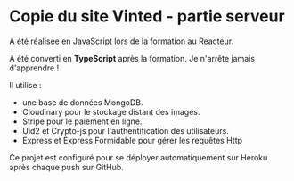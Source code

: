 # Copie du site Vinted - partie serveur

A été réalisée en JavaScript lors de la formation au Reacteur.

A été converti en **TypeScript** après la formation. Je n'arrête jamais d'apprendre !

Il utilise :

-   une base de données MongoDB.
-   Cloudinary pour le stockage distant des images.
-   Stripe pour le paiement en ligne.
-   Uid2 et Crypto-js pour l'authentification des utilisateurs.
-   Express et Express Formidable pour gérer les requêtes Http

Ce projet est configuré pour se déployer automatiquement sur Heroku après chaque push sur GitHub.
